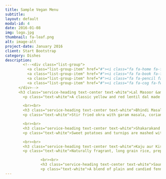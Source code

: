 ```yaml
---
title: Sample Vegan Menu
subtitle: 
layout: default
modal-id: 4
date: 2016-01-08
img: logo.jpg
thumbnail: fa-leaf.png
alt: image-alt
project-date: January 2016
client: Start Bootstrap
category: Dishes
description: 
        <!--<div class="list-group">
          <a class="list-group-item" href="#"><i class="fa fa-home fa-fw"></i>&nbsp; Dry kala Chana masala</a>
          <a class="list-group-item" href="#"><i class="fa fa-book fa-fw"></i>&nbsp; Library</a>
          <a class="list-group-item" href="#"><i class="fa fa-pencil fa-fw"></i>&nbsp; Applications</a>
          <a class="list-group-item" href="#"><i class="fa fa-cog fa-fw"></i>&nbsp; Settings</a>
      </div>-->     
      <h3 class="service-heading text-center text-white">Lal Masoor &amp; Moong Dal</h3>
        <p class="text-white">A classic yellow and red lentil dal made with ginger, tumeric, tomatoes and fresh coriander</p>

        <br><br>
        <h3 class="service-heading text-center text-white">Bhindi Masala</h3>
        <p class="text-white">Stir fried okra with garam masala, coriander, chile and onions</p>

        <br><br>
        <h3 class="service-heading text-center text-white">Shakarakand &amp; Shalgam Bharta</h3>
        <p class="text-white">Sweet potatoes and turnips are mashed with a blend of fresh spices, fenugreek and tomatoes</p>

        <br><br>
        <h3 class="service-heading text-center text-white">Kaju aur Kishmish Basmati Rice</h3>
        <p class="text-white">Naturally fragrant, long grain rice, prepared with cashews, raisins, coconut and cinnamon</p>

                <br><br>
                <h3 class="service-heading text-center text-white">Saunf Mix</h3>
                <p class="text-white">A blend of plain and candied fennel seeds to be enjoyed after full meal for their digestive properties</p>
---
```

